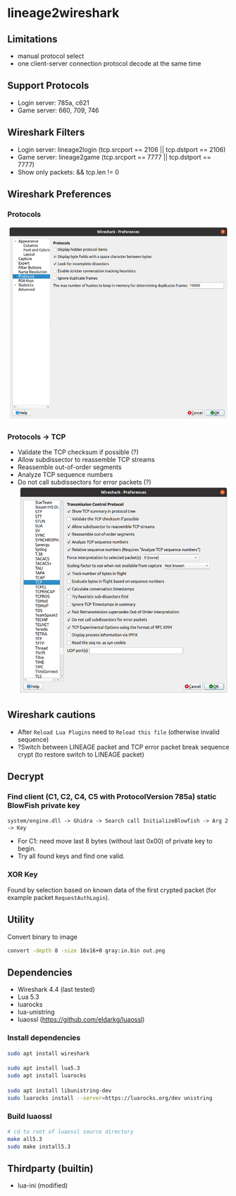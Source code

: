 # lineage2wireshark

## Limitations
* manual protocol select
* one client-server connection protocol decode at the same time

## Support Protocols
* Login server: 785a, c621
* Game server: 660, 709, 746

## Wireshark Filters
* Login server: lineage2login (tcp.srcport == 2106 || tcp.dstport == 2106)
* Game server: lineage2game (tcp.srcport == 7777 || tcp.dstport == 7777)
* Show only packets: && tcp.len != 0

## Wireshark Preferences
### Protocols
![Preferences](doc/wireshark_pref_prot.png)
### Protocols -> TCP
* Validate the TCP checksum if possible (?)
* Allow subdissector to reassemble TCP streams
* Reassemble out-of-order segments
* Analyze TCP sequence numbers
* Do not call subdissectors for error packets (?)
![Preferences](doc/wireshark_pref_tcp.png)

## Wireshark cautions
* After `Reload Lua Plugins` need to `Reload this file` (otherwise invalid sequence)
* ?Switch between LINEAGE packet and TCP error packet break sequence crypt
(to restore switch to LINEAGE packet)

## Decrypt
### Find client (C1, C2, C4, C5 with ProtocolVersion 785a) static BlowFish private key
```
system/engine.dll -> Ghidra -> Search call InitializeBlowfish -> Arg 2 -> Key
```
* For C1: need move last 8 bytes (without last 0x00) of private key to begin.
* Try all found keys and find one valid.

### XOR Key
Found by selection based on known data of the first crypted packet
(for example packet `RequestAuthLogin`).

## Utility
Convert binary to image
```sh
convert -depth 8 -size 16x16+0 gray:in.bin out.png
```

## Dependencies
* Wireshark 4.4 (last tested)
* Lua 5.3
* luarocks
* lua-unistring
* luaossl (https://github.com/eldarkg/luaossl)

### Install dependencies
```sh
sudo apt install wireshark

sudo apt install lua5.3
sudo apt install luarocks

sudo apt install libunistring-dev
sudo luarocks install --server=https://luarocks.org/dev unistring
```

### Build luaossl
```sh
# cd to root of luaossl source directory
make all5.3
sudo make install5.3
```

## Thirdparty (builtin)
* lua-ini (modified)
